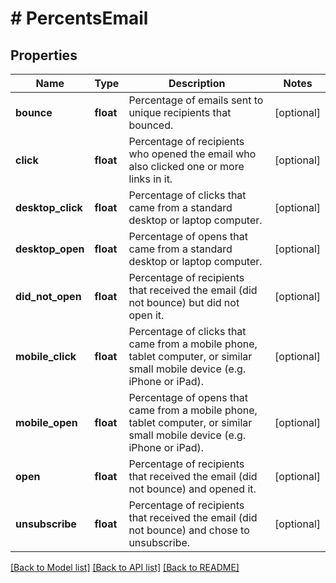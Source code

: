# # PercentsEmail

## Properties

Name | Type | Description | Notes
------------ | ------------- | ------------- | -------------
**bounce** | **float** | Percentage of emails sent to unique recipients that bounced. | [optional]
**click** | **float** | Percentage of recipients who opened the email who also clicked one or more links in it. | [optional]
**desktop_click** | **float** | Percentage of clicks that came from a standard desktop or laptop computer. | [optional]
**desktop_open** | **float** | Percentage of opens that came from a standard desktop or laptop computer. | [optional]
**did_not_open** | **float** | Percentage of recipients that received the email (did not bounce) but did not open it. | [optional]
**mobile_click** | **float** | Percentage of clicks that came from a mobile phone, tablet computer, or similar small mobile device (e.g. iPhone or iPad). | [optional]
**mobile_open** | **float** | Percentage of opens that came from a mobile phone, tablet computer, or similar small mobile device (e.g. iPhone or iPad). | [optional]
**open** | **float** | Percentage of recipients that received the email (did not bounce) and opened it. | [optional]
**unsubscribe** | **float** | Percentage of recipients that received the email (did not bounce) and chose to unsubscribe. | [optional]

[[Back to Model list]](../../README.md#models) [[Back to API list]](../../README.md#endpoints) [[Back to README]](../../README.md)
